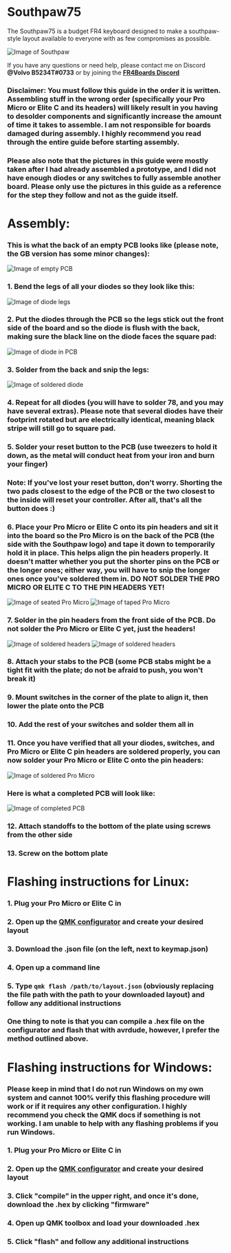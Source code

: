 # Southpaw75

The Southpaw75 is a budget FR4 keyboard designed to make a southpaw-style layout available to everyone with as few compromises as possible.

![Image of Southpaw](Pictures/southpaw75.jpg)

If you have any questions or need help, please contact me on Discord **@Volvo B5234T#0733** or by joining the **[FR4Boards Discord](https://discord.com/invite/ny7kSYr)**

### Disclaimer: You must follow this guide in the order it is written. Assembling stuff in the wrong order (specifically your Pro Micro or Elite C and its headers) will likely result in you having to desolder components and significantly increase the amount of time it takes to assemble. I am not responsible for boards damaged during assembly. I highly recommend you read through the entire guide before starting assembly.

### Please also note that the pictures in this guide were mostly taken after I had already assembled a prototype, and I did not have enough diodes or any switches to fully assemble another board. Please only use the pictures in this guide as a reference for the step they follow and not as the guide itself.

# Assembly:
### This is what the back of an empty PCB looks like (please note, the GB version has some minor changes):
![Image of empty PCB](Pictures/IMG_20200803_122501.jpg)
### 1. Bend the legs of all your diodes so they look like this:
![Image of diode legs](Pictures/IMG_20200803_122756.jpg)
### 2. Put the diodes through the PCB so the legs stick out the front side of the board and so the diode is flush with the back, making sure the black line on the diode faces the square pad:
![Image of diode in PCB](Pictures/IMG_20200803_122934.jpg)
### 3. Solder from the back and snip the legs:
![Image of soldered diode](Pictures/IMG_20200803_123253.jpg)
### 4. Repeat for all diodes (you will have to solder 78, and you may have several extras). Please note that several diodes have their footprint rotated but are electrically identical, meaning black stripe will still go to square pad.
### 5. Solder your reset button to the PCB (use tweezers to hold it down, as the metal will conduct heat from your iron and burn your finger)
### Note: If you've lost your reset button, don't worry. Shorting the two pads closest to the edge of the PCB or the two closest to the inside will reset your controller. After all, that's all the button does :)
### 6. Place your Pro Micro or Elite C onto its pin headers and sit it into the board so the Pro Micro is on the back of the PCB (the side with the Southpaw logo) and tape it down to temporarily hold it in place. This helps align the pin headers properly. It doesn't matter whether you put the shorter pins on the PCB or the longer ones; either way, you will have to snip the longer ones once you've soldered them in. **DO NOT SOLDER THE PRO MICRO OR ELITE C TO THE PIN HEADERS YET!**
![Image of seated Pro Micro](Pictures/IMG_20200803_123609.jpg)
![Image of taped Pro Micro](Pictures/IMG_20200803_123709.jpg)
### 7. Solder in the pin headers from the front side of the PCB. **Do not solder the Pro Micro or Elite C yet, just the headers!**
![Image of soldered headers](Pictures/IMG_20200803_124049.jpg)
![Image of soldered headers](Pictures/IMG_20200803_124118.jpg)
### 8. Attach your stabs to the PCB (some PCB stabs might be a tight fit with the plate; do not be afraid to push, you won't break it)
### 9. Mount switches in the corner of the plate to align it, then lower the plate onto the PCB
### 10. Add the rest of your switches and solder them all in
### 11. Once you have verified that all your diodes, switches, and Pro Micro or Elite C pin headers are soldered properly, you can now solder your Pro Micro or Elite C onto the pin headers:
![Image of soldered Pro Micro](Pictures/IMG_20200803_125247.jpg)
### Here is what a completed PCB will look like:
![Image of completed PCB](Pictures/IMG_20200803_125309.jpg)
### 12. Attach standoffs to the bottom of the plate using screws from the other side
### 13. Screw on the bottom plate
# Flashing instructions for Linux:
### 1. Plug your Pro Micro or Elite C in
### 2. Open up the [QMK configurator](https://config.qmk.fm/#/southpaw75/LAYOUT) and create your desired layout
### 3. Download the .json file (on the left, next to keymap.json)
### 4. Open up a command line
### 5. Type ```qmk flash /path/to/layout.json``` (obviously replacing the file path with the path to your downloaded layout) and follow any additional instructions
### One thing to note is that you can compile a .hex file on the configurator and flash that with avrdude, however, I prefer the method outlined above.
# Flashing instructions for Windows:
### Please keep in mind that I do not run Windows on my own system and cannot 100% verify this flashing procedure will work or if it requires any other configuration. I highly recommend you check the QMK docs if something is not working. I am unable to help with any flashing problems if you run Windows.
### 1. Plug your Pro Micro or Elite C in
### 2. Open up the [QMK configurator](https://config.qmk.fm/#/southpaw75/LAYOUT) and create your desired layout
### 3. Click "compile" in the upper right, and once it's done, download the .hex by clicking "firmware"
### 4. Open up QMK toolbox and load your downloaded .hex
### 5. Click "flash" and follow any additional instructions

